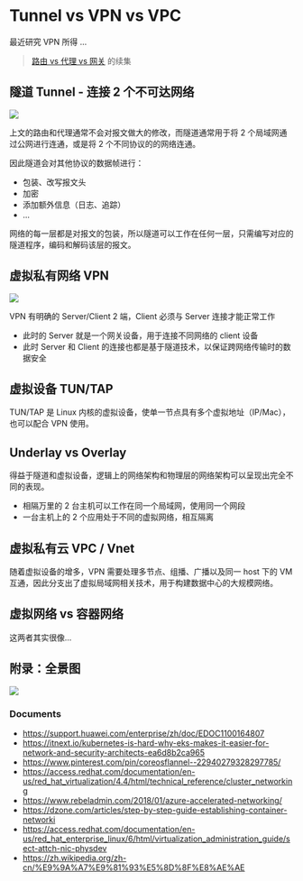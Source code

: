 # Tunnel vs VPN vs VPC

最近研究 VPN 所得 ...

> [路由 vs 代理 vs 网关](../../migrate/router-proxy-gtw) 的续集

## 隧道 Tunnel - 连接 2 个不可达网络

![](https://s2.loli.net/2023/04/17/y5EnxTrbtIAN7z9.png)

上文的路由和代理通常不会对报文做大的修改，而隧道通常用于将 2 个局域网通过公网进行连通，或是将 2 个不同协议的的网络连通。

因此隧道会对其他协议的数据帧进行：

- 包装、改写报文头
- 加密
- 添加额外信息（日志、追踪）
- ...

网络的每一层都是对报文的包装，所以隧道可以工作在任何一层，只需编写对应的隧道程序，编码和解码该层的报文。

## 虚拟私有网络 VPN

![](https://s2.loli.net/2023/04/17/KMUOH1bTycPYtJv.png)

VPN 有明确的 Server/Client 2 端，Client 必须与 Server 连接才能正常工作

- 此时的 Server 就是一个网关设备，用于连接不同网络的 client 设备
- 此时 Server 和 Client 的连接也都是基于隧道技术，以保证跨网络传输时的数据安全

## 虚拟设备 TUN/TAP

TUN/TAP 是 Linux 内核的虚拟设备，使单一节点具有多个虚拟地址（IP/Mac），也可以配合 VPN 使用。

## Underlay vs Overlay

得益于隧道和虚拟设备，逻辑上的网络架构和物理层的网络架构可以呈现出完全不同的表现。

- 相隔万里的 2 台主机可以工作在同一个局域网，使用同一个网段
- 一台主机上的 2 个应用处于不同的虚拟网络，相互隔离

## 虚拟私有云 VPC / Vnet

随着虚拟设备的增多，VPN 需要处理多节点、组播、广播以及同一 host 下的 VM 互通，因此分支出了虚拟局域网相关技术，用于构建数据中心的大规模网络。

## 虚拟网络 vs 容器网络 

这两者其实很像...

## 附录：全景图

![](https://user-images.githubusercontent.com/24785373/232397473-f7138d09-5baf-4a74-9aba-0068729a17aa.png)

### Documents

- <https://support.huawei.com/enterprise/zh/doc/EDOC1100164807>
- <https://itnext.io/kubernetes-is-hard-why-eks-makes-it-easier-for-network-and-security-architects-ea6d8b2ca965>
- <https://www.pinterest.com/pin/coreosflannel--22940279328297785/>
- <https://access.redhat.com/documentation/en-us/red_hat_virtualization/4.4/html/technical_reference/cluster_networking>
- <https://www.rebeladmin.com/2018/01/azure-accelerated-networking/>
- <https://dzone.com/articles/step-by-step-guide-establishing-container-networki>
- <https://access.redhat.com/documentation/en-us/red_hat_enterprise_linux/6/html/virtualization_administration_guide/sect-attch-nic-physdev>
- <https://zh.wikipedia.org/zh-cn/%E9%9A%A7%E9%81%93%E5%8D%8F%E8%AE%AE>

